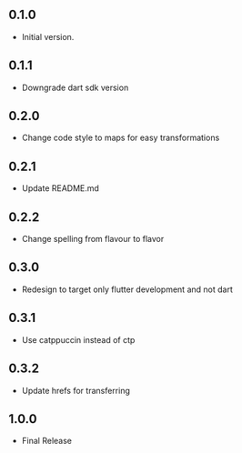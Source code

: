 ## 0.1.0

- Initial version.

## 0.1.1

- Downgrade dart sdk version

## 0.2.0

- Change code style to maps for easy transformations

## 0.2.1

- Update README.md

## 0.2.2

- Change spelling from flavour to flavor

## 0.3.0

- Redesign to target only flutter development and not dart

## 0.3.1

- Use catppuccin instead of ctp

## 0.3.2

- Update hrefs for transferring 

## 1.0.0

- Final Release